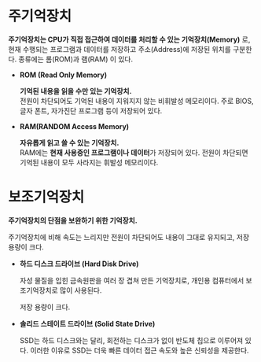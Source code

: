 # 주기억장치

**주기억장치는 CPU가 직접 접근하여 데이터를 처리할 수 있는 기억장치(Memory)** 로, 현재 수행되는 프로그램과 데이터를 저장하고 주소(Address)에 저장된 위치를 구분한다. 종류에는 롬(ROM)과 램(RAM) 이 있다.

- **ROM (Read Only Memory)**

  **기억된 내용을 읽을 수만 있는 기억장치.**  
  전원이 차단되어도 기억된 내용이 지워지지 않는 비휘발성 메모리이다.
  주로 BIOS, 글자 폰트, 자가진단 프로그램 등이 저장되어 있다.

* **RAM(RANDOM Access Memory)**

  **자유롭게 읽고 쓸 수 있는 기억장치.**  
  RAM에는 **현재 사용중인 프로그램이나 데이터**가 저장되어 있다.
  전원이 차단되면 기억된 내용이 모두 사라지는 휘발성 메모리이다.

# 보조기억장치

**주기억장치의 단점을 보완하기 위한 기억장치.**

주기억장치에 비해 속도는 느리지만 전원이 차단되어도 내용이 그대로 유지되고, 저장 용량이 크다.

- **하드 디스크 드라이브 (Hard Disk Drive)**

  자성 물질을 입힌 금속원판을 여러 장 겹쳐 만든 기억장치로, 개인용 컴퓨터에서 보조기억장치로 많이 사용된다.

  저장 용량이 크다.

* **솔리드 스테이트 드라이브 (Solid State Drive)**

  SSD는 하드 디스크와는 달리, 회전하는 디스크가 없이 반도체 칩으로 이루어져 있다. 이러한 이유로 SSD는 더욱 빠른 데이터 접근 속도와 높은 신뢰성을 제공한다.
